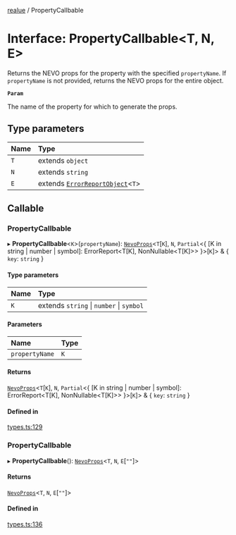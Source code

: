[realue](../README.md) / PropertyCallbable

# Interface: PropertyCallbable<T, N, E\>

Returns the NEVO props for the property with the specified `propertyName`. If `propertyName` is not provided, returns the NEVO props for the entire object.

**`Param`**

The name of the property for which to generate the props.

## Type parameters

| Name | Type |
| :------ | :------ |
| `T` | extends `object` |
| `N` | extends `string` |
| `E` | extends [`ErrorReportObject`](../README.md#errorreportobject)<`T`\> |

## Callable

### PropertyCallbable

▸ **PropertyCallbable**<`K`\>(`propertyName`): [`NevoProps`](../README.md#nevoprops)<`T`[`K`], `N`, `Partial`<{ [K in string \| number \| symbol]: ErrorReport<T[K], NonNullable<T[K]\>\> }\>[`K`]\> & { `key`: `string`  }

#### Type parameters

| Name | Type |
| :------ | :------ |
| `K` | extends `string` \| `number` \| `symbol` |

#### Parameters

| Name | Type |
| :------ | :------ |
| `propertyName` | `K` |

#### Returns

[`NevoProps`](../README.md#nevoprops)<`T`[`K`], `N`, `Partial`<{ [K in string \| number \| symbol]: ErrorReport<T[K], NonNullable<T[K]\>\> }\>[`K`]\> & { `key`: `string`  }

#### Defined in

[types.ts:129](https://github.com/davidbonnet/realue/blob/9e800bb/lib/types.ts#L129)

### PropertyCallbable

▸ **PropertyCallbable**(): [`NevoProps`](../README.md#nevoprops)<`T`, `N`, `E`[``""``]\>

#### Returns

[`NevoProps`](../README.md#nevoprops)<`T`, `N`, `E`[``""``]\>

#### Defined in

[types.ts:136](https://github.com/davidbonnet/realue/blob/9e800bb/lib/types.ts#L136)
